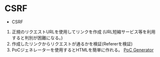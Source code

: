 # CSRF

* CSRF
  
1. 正規のリクエストURLを使用してリンクを作成 (URL短縮サービス等を利用すると判別が困難になる。)
2. 作成したリンクからリクエストが通るかを検証(Refererを検証)
3. PoCジェネレーターを使用するとHTMLを簡単に作れる。
   [PoC Generator](https://security.love/CSRF-PoC-Genorator/)
